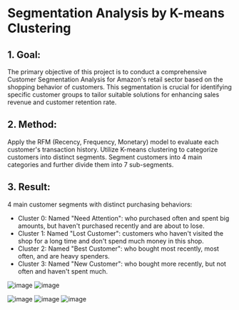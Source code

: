 # Segmentation Analysis by K-means Clustering
## 1. Goal:
The primary objective of this project is to conduct a comprehensive Customer Segmentation Analysis for Amazon's retail sector based on the shopping behavior of customers. This segmentation is crucial for identifying specific customer groups to tailor suitable solutions for enhancing sales revenue and customer retention rate.

## 2. Method:
Apply the RFM (Recency, Frequency, Monetary) model to evaluate each customer's transaction history.
Utilize K-means clustering to categorize customers into distinct segments.
Segment customers into 4 main categories and further divide them into 7 sub-segments.

## 3. Result:
4 main customer segments with distinct purchasing behaviors:
 - Cluster 0: Named "Need Attention": who purchased often and spent big amounts, but haven't purchased recently and are about to lose.
 - Cluster 1: Named "Lost Customer": customers who haven't visited the shop for a long time and don't spend much money in this shop.
 - Cluster 2: Named "Best Customer": who bought most recently, most often, and are heavy spenders.
 - Cluster 3: Named "New Customer": who bought more recently, but not often and haven't spent much.

![image](https://github.com/hynhuynh/Segmentation-Analysis-by-K-means-Clustering/assets/74954965/cef9dbae-2007-45b6-bfb8-5dd745c124ba)
![image](https://github.com/hynhuynh/Segmentation-Analysis-by-K-means-Clustering/assets/74954965/50c2be82-1ca3-4f68-a964-915b71e2fa5d)

![image](https://github.com/hynhuynh/Segmentation-Analysis-by-K-means-Clustering/assets/74954965/9980f303-efe5-401f-b29c-a766dc1f35f1)
![image](https://github.com/hynhuynh/Segmentation-Analysis-by-K-means-Clustering/assets/74954965/ac6bf455-4a98-4d8e-8a69-af3289d0638c)
![image](https://github.com/hynhuynh/Segmentation-Analysis-by-K-means-Clustering/assets/74954965/d418db2d-ac37-4160-8265-c04e9d68f93e)
